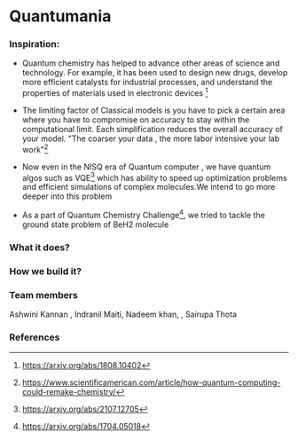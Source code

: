 # Quantumania

### Inspiration:
- Quantum chemistry  has helped to advance other areas of science and technology. For example, it has been used to design new drugs, develop more efficient catalysts for industrial processes, and understand the properties of materials used in electronic devices [^1]

- The limiting factor of Classical models is you have to pick a certain area where you have to compromise on accuracy to stay within the computational limit. Each simplification  reduces the overall accuracy  of your model. "The coarser your data , the more labor intensive your lab work"[^2] 

- Now even in the NISQ era of Quantum computer , we have quantum algos such as VQE[^3]  which has ability to speed up optimization problems and efficient simulations of complex molecules.We intend to go more deeper into this problem

- As a part of Quantum Chemistry Challenge[^4], we  tried to tackle the ground state problem of BeH2 molecule  



### What it does?



### How we build it?




### Team members
Ashwini Kannan , Indranil Maiti, Nadeem khan, , Sairupa Thota  







### References
[^1]: https://arxiv.org/abs/1808.10402
[^2]: https://www.scientificamerican.com/article/how-quantum-computing-could-remake-chemistry/
[^3]: https://arxiv.org/abs/2107.12705
[^4]: https://arxiv.org/abs/1704.05018

